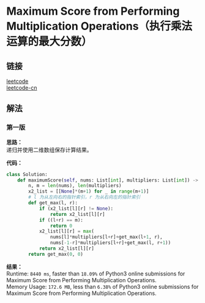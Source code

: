 # Maximum Score from Performing Multiplication Operations（执行乘法运算的最大分数）

## 链接
[leetcode](https://leetcode.com/problems/maximum-score-from-performing-multiplication-operations/)  
[leetcode-cn](https://leetcode-cn.com/problems/maximum-score-from-performing-multiplication-operations/)  

## 解法
### 第一版
**思路：**  
递归并使用二维数组保存计算结果。

**代码：**  
```python
class Solution:
    def maximumScore(self, nums: List[int], multipliers: List[int]) -> int:
        n, m = len(nums), len(multipliers)
        x2_list = [[None]*(m+1) for _ in range(m+1)]
        # l 为从左向右的指针索引，r 为从右向左的指针索引
        def get_max(l, r):
            if (x2_list[l][r] != None):
                return x2_list[l][r]
            if ((l+r) == m):
                return 0
            x2_list[l][r] = max(
                nums[l]*multipliers[l+r]+get_max(l+1, r),
                nums[-1-r]*multipliers[l+r]+get_max(l, r+1))
            return x2_list[l][r]
        return get_max(0, 0)
```
**结果：**  
Runtime: `8440 ms`, faster than `18.09%` of Python3 online submissions for Maximum Score from Performing Multiplication Operations.  
Memory Usage: `172.6 MB`, less than `6.38%` of Python3 online submissions for Maximum Score from Performing Multiplication Operations.  
